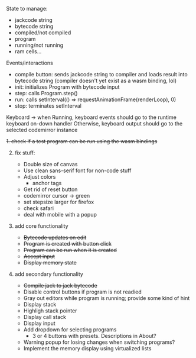 State to manage:
- jackcode string
- bytecode string
- compiled/not compiled
- program
- running/not running
- ram cells...

Events/interactions
- compile button: sends jackcode string to compiler and loads result into bytecode string (compiler doesn't yet exist as a wasm binding, lol)
- init: initializes Program with bytecode input
- step: calls Program.step()
- run: calls setInterval(() => requestAnimationFrame(renderLoop), 0)
- stop: terminates setInterval

Keyboard -> when Running, keyboard events should go to the runtime keyboard on-down handler
Otherwise, keyboard output should go to the selected codemirror instance


~~1. check if a test program can be run using the wasm bindings~~

2. fix stuff:
    - Double size of canvas
    - Use clean sans-serif font for non-code stuff
    - Adjust colors
        - anchor tags
    - Get rid of reset button
    - codemirror cursor -> green
    - set stepsize larger for firefox
    - check safari
    - deal with mobile with a popup

3. add core functionality
    - ~~Bytecode updates on edit~~
    - ~~Program is created with button click~~
    - ~~Program can be run when it is created~~
    - ~~Accept input~~
    - ~~Display memory state~~

4. add secondary functionality
    - ~~Compile jack to jack bytecode~~
    - Disable control buttons if program is not readied
    - Gray out editors while program is running; provide some kind of hint
    - Display stack
    - Highligh stack pointer
    - Display call stack
    - Display input
    - Add dropdown for selecting programs
        - 3 or 4 buttons with presets. Descriptions in About? 
    - Warning popup for losing changes when switching programs?
    - Implement the memory display using virtualized lists
